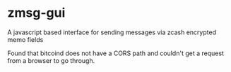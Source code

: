 # zmsg-gui

A javascript based interface for sending messages via zcash encrypted memo fields

Found that bitcoind does not have a CORS path and couldn't get a request from a browser to go through.
